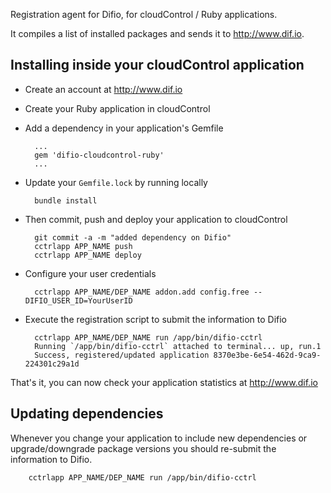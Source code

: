 Registration agent for Difio, for cloudControl / Ruby applications.

It compiles a list of installed packages and sends it to http://www.dif.io.

Installing inside your cloudControl application
-----------------------------------------------

- Create an account at http://www.dif.io

- Create your Ruby application in cloudControl

- Add a dependency in your application's Gemfile

        ...
        gem 'difio-cloudcontrol-ruby'
        ...

- Update your `Gemfile.lock` by running locally

        bundle install

- Then commit, push and deploy your application to cloudControl

        git commit -a -m "added dependency on Difio"
        cctrlapp APP_NAME push
        cctrlapp APP_NAME deploy

- Configure your user credentials

        cctrlapp APP_NAME/DEP_NAME addon.add config.free --DIFIO_USER_ID=YourUserID

- Execute the registration script to submit the information to Difio

        cctrlapp APP_NAME/DEP_NAME run /app/bin/difio-cctrl
        Running `/app/bin/difio-cctrl` attached to terminal... up, run.1
        Success, registered/updated application 8370e3be-6e54-462d-9ca9-224301c29a1d


That's it, you can now check your application statistics at http://www.dif.io


Updating dependencies
----------------------

Whenever you change your application to include new dependencies or
upgrade/downgrade package versions you should re-submit the information to Difio.

        cctrlapp APP_NAME/DEP_NAME run /app/bin/difio-cctrl
